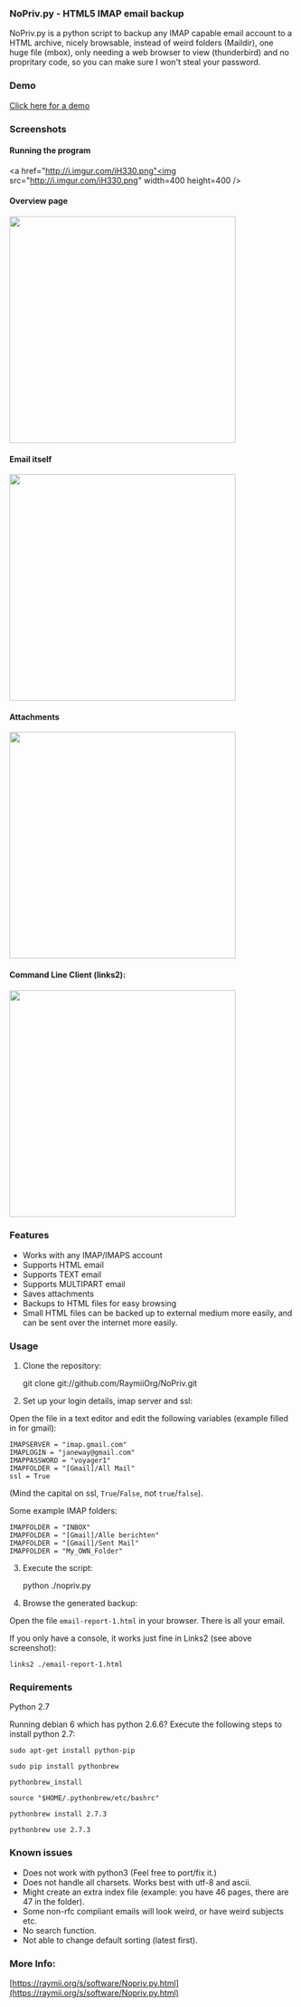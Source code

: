 ### NoPriv.py - HTML5 IMAP email backup

NoPriv.py is a python script to backup any IMAP capable email account to a HTML archive, nicely browsable, instead of weird folders (Maildir), one huge file (mbox), only needing a web browser to view (thunderbird) and no propritary code, so you can make sure I won't steal your password.

### Demo

[Click here for a demo](http://sparklingnetwork.nl/nopriv/email-report-1.html)

### Screenshots

#### Running the program
<a href="http://i.imgur.com/iH330.png"<img src="http://i.imgur.com/iH330.png" width=400 height=400 /></a>

#### Overview page 
<a href="http://i.imgur.com/5TvtU.jpg"><img src="http://i.imgur.com/5TvtU.jpg" width=400 height=400 /></a>

#### Email itself
<a href = "http://i.imgur.com/enrnBh.png"><img src="http://i.imgur.com/enrnBh.png" width=400 height=400 /></a>

#### Attachments
<a href="http://i.imgur.com/YA4wZ.jpg"><img src="http://i.imgur.com/YA4wZ.jpg" width=400 height=400 /></a>

#### Command Line Client (links2):
<a href="http://i.imgur.com/gt9nH.png"><img src="http://i.imgur.com/gt9nH.png" width=400 height=400 /></a>

### Features

- Works with any IMAP/IMAPS account
- Supports HTML email
- Supports TEXT email
- Supports MULTIPART email
- Saves attachments
- Backups to HTML files for easy browsing
- Small HTML files can be backed up to external medium more easily, and can be sent over the internet more easily.

### Usage

1. Clone the repository:

    git clone git://github.com/RaymiiOrg/NoPriv.git

2. Set up your login details, imap server and ssl:

Open the file in a text editor and edit the following variables (example filled in for gmail):

    IMAPSERVER = "imap.gmail.com"
    IMAPLOGIN = "janeway@gmail.com"
    IMAPPASSWORD = "voyager1"
    IMAPFOLDER = "[Gmail]/All Mail"
    ssl = True

(Mind the capital on ssl, `True`/`False`, not `true`/`false`). 

Some example IMAP folders:

    IMAPFOLDER = "INBOX"
    IMAPFOLDER = "[Gmail]/Alle berichten"
    IMAPFOLDER = "[Gmail]/Sent Mail"
    IMAPFOLDER = "My_OWN_Folder"

3. Execute the script:

    python ./nopriv.py

4. Browse the generated backup:

Open the file `email-report-1.html` in your browser. There is all your email.

If you only have a console, it works just fine in Links2 (see above screenshot):
    
    links2 ./email-report-1.html


### Requirements

Python 2.7

Running debian 6 which has python 2.6.6? Execute the following steps to install python 2.7:

    sudo apt-get install python-pip

    sudo pip install pythonbrew

    pythonbrew_install

    source "$HOME/.pythonbrew/etc/bashrc"

    pythonbrew install 2.7.3

    pythonbrew use 2.7.3

### Known issues

- Does not work with python3 (Feel free to port/fix it.)
- Does not handle all charsets. Works best with utf-8 and ascii.
- Might create an extra index file (example: you have 46 pages, there are 47 in the folder).
- Some non-rfc compliant emails will look weird, or have weird subjects etc. 
- No search function.
- Not able to change default sorting (latest first).

### More Info:

[https://raymii.org/s/software/Nopriv.py.html](https://raymii.org/s/software/Nopriv.py.html)